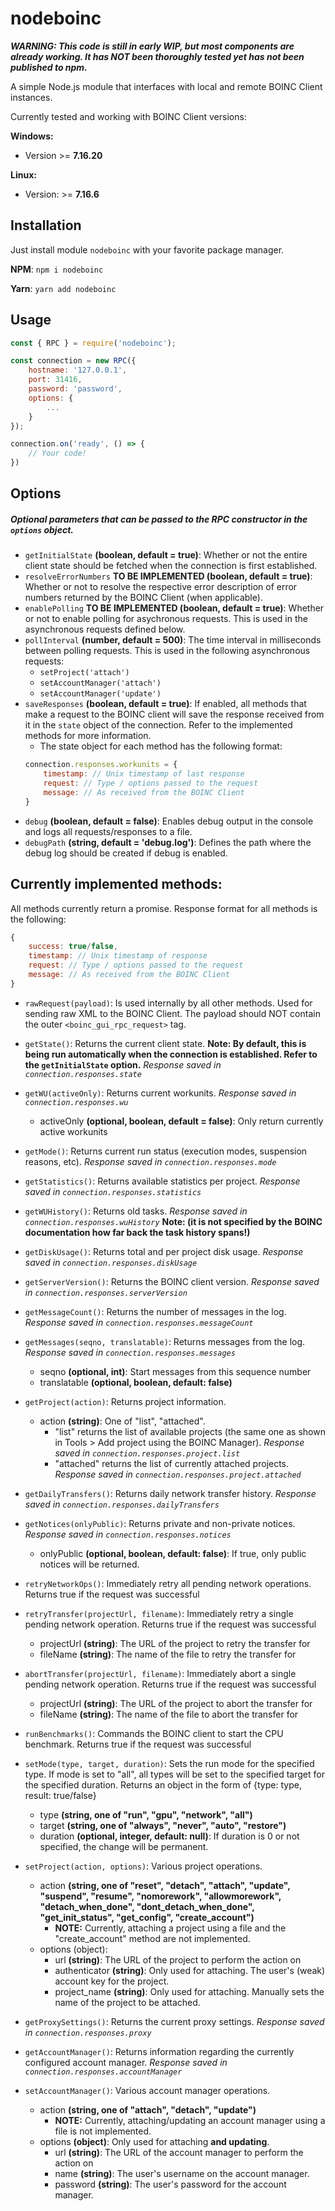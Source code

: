 # nodeboinc
***WARNING: This code is still in early WIP, but most components are already working. It has NOT been thoroughly tested yet has not been published to npm.***

A simple Node.js module that interfaces with local and remote BOINC Client instances.

Currently tested and working with BOINC Client versions:

**Windows:**
 - Version >= **7.16.20**

**Linux:**
 - Version: >= **7.16.6**

## Installation
Just install module `nodeboinc` with your favorite package manager.

**NPM**:
`npm i nodeboinc`

**Yarn**:
`yarn add nodeboinc`


## Usage
```js
const { RPC } = require('nodeboinc');

const connection = new RPC({
	hostname: '127.0.0.1',
	port: 31416,
	password: 'password',
	options: {
		...
	}
});

connection.on('ready', () => {
	// Your code!
})
```

## Options
##### Optional parameters that can be passed to the RPC constructor in the `options` object.
- `getInitialState` **(boolean, default = true)**: Whether or not the entire client state should be fetched when the connection is first established.
- `resolveErrorNumbers` **TO BE IMPLEMENTED (boolean, default = true)**: Whether or not to resolve the respective error description of error numbers returned by the BOINC Client (when applicable).
- `enablePolling` **TO BE IMPLEMENTED (boolean, default = true)**: Whether or not to enable polling for asychronous requests. This is used in the asynchronous requests defined below.
- `pollInterval` **(number, default = 500)**: The time interval in milliseconds between polling requests. This is used in the following asynchronous requests:
	- `setProject('attach')`
	- `setAccountManager('attach')`
	- `setAccountManager('update')`
- `saveResponses` **(boolean, default = true)**: If enabled, all methods that make a request to the BOINC client will save the response received from it in the `state` object of the connection. Refer to the implemented methods for more information.
	- The state object for each method has the following format:
	```js
	connection.responses.workunits = {
		timestamp: // Unix timestamp of last response
		request: // Type / options passed to the request 
		message: // As received from the BOINC Client
	}
	```
- `debug` **(boolean, default = false)**: Enables debug output in the console and logs all requests/responses to a file.
- `debugPath` **(string, default = 'debug.log')**: Defines the path where the debug log should be created if debug is enabled.

## Currently implemented methods:
All methods currently return a promise. Response format for all methods is the following:
```js
{
	success: true/false,
	timestamp: // Unix timestamp of response
	request: // Type / options passed to the request
	message: // As received from the BOINC Client
}
```

- `rawRequest(payload)`: Is used internally by all other methods. Used for sending raw XML to the BOINC Client. The payload should NOT contain the outer `<boinc_gui_rpc_request>` tag.

- `getState()`: Returns the current client state. **Note: By default, this is being run automatically when the connection is established. Refer to the `getInitialState` option.** *Response saved in `connection.responses.state`*


- `getWU(activeOnly)`: Returns current workunits. *Response saved in `connection.responses.wu`*
	- activeOnly **(optional, boolean, default = false)**: Only return currently active workunits


- `getMode()`: Returns current run status (execution modes, suspension reasons, etc). *Response saved in `connection.responses.mode`*


- `getStatistics()`: Returns available statistics per project. *Response saved in `connection.responses.statistics`*


- `getWUHistory()`: Returns old tasks. *Response saved in `connection.responses.wuHistory`* **Note: (it is not specified by the BOINC documentation how far back the task history spans!)**


- `getDiskUsage()`: Returns total and per project disk usage. *Response saved in `connection.responses.diskUsage`*


- `getServerVersion()`: Returns the BOINC client version. *Response saved in `connection.responses.serverVersion`*


- `getMessageCount()`: Returns the number of messages in the log. *Response saved in `connection.responses.messageCount`*


- `getMessages(seqno, translatable)`: Returns messages from the log. *Response saved in `connection.responses.messages`*
	- seqno **(optional, int)**: Start messages from this sequence number
	- translatable **(optional, boolean, default: false)**


- `getProject(action)`: Returns project information. 
	- action **(string)**: One of "list", "attached". 
      - "list" returns the list of available projects (the same one as shown in Tools > Add project using the BOINC Manager). *Response saved in `connection.responses.project.list`*
      - "attached" returns the list of currently attached projects. *Response saved in `connection.responses.project.attached`*


- `getDailyTransfers()`: Returns daily network transfer history. *Response saved in `connection.responses.dailyTransfers`*


- `getNotices(onlyPublic)`: Returns private and non-private notices. *Response saved in `connection.responses.notices`*
	- onlyPublic **(optional, boolean, default: false)**: If true, only public notices will be returned.


- `retryNetworkOps()`: Immediately retry all pending network operations. Returns true if the request was successful


- `retryTransfer(projectUrl, filename)`: Immediately retry a single pending network operation. Returns true if the request was successful
  - projectUrl **(string)**: The URL of the project to retry the transfer for
  - fileName **(string)**: The name of the file to retry the transfer for


- `abortTransfer(projectUrl, filename)`: Immediately abort a single pending network operation. Returns true if the request was successful
	- projectUrl **(string)**: The URL of the project to abort the transfer for
	- fileName **(string)**: The name of the file to abort the transfer for


- `runBenchmarks()`: Commands the BOINC client to start the CPU benchmark. Returns true if the request was successful


- `setMode(type, target, duration)`: Sets the run mode for the specified type. If mode is set to "all", all types will be set to the specified target for the specified duration. Returns an object in the form of {type: type, result: true/false}
	- type **(string, one of "run", "gpu", "network", "all")**
	- target **(string, one of "always", "never", "auto", "restore")**
	- duration **(optional, integer, default: null)**: If duration is 0 or not specified, the change will be permanent.


- `setProject(action, options)`: Various project operations.
  - action **(string, one of "reset", "detach", "attach", "update", "suspend", "resume", "nomorework", "allowmorework", "detach_when_done", "dont_detach_when_done", "get_init_status", "get_config", "create_account")**
    - **NOTE:** Currently, attaching a project using a file and the "create_account" method are not implemented.
  - options (object):
    - url **(string)**: The URL of the project to perform the action on
    - authenticator **(string)**: Only used for attaching. The user's (weak) account key for the project.
    - project_name **(string)**: Only used for attaching. Manually sets the name of the project to be attached.

- `getProxySettings()`: Returns the current proxy settings. *Response saved in `connection.responses.proxy`*


- `getAccountManager()`: Returns information regarding the currently configured account manager. *Response saved in `connection.responses.accountManager`*


- `setAccountManager()`: Various account manager operations.
  - action **(string, one of "attach", "detach", "update")**
	- **NOTE:** Currently, attaching/updating an account manager using a file is not implemented.
  - options **(object)**: Only used for attaching **and updating**.
	- url **(string)**: The URL of the account manager to perform the action on
	- name **(string)**: The user's username on the account manager.
	- password **(string)**: The user's password for the account manager.
